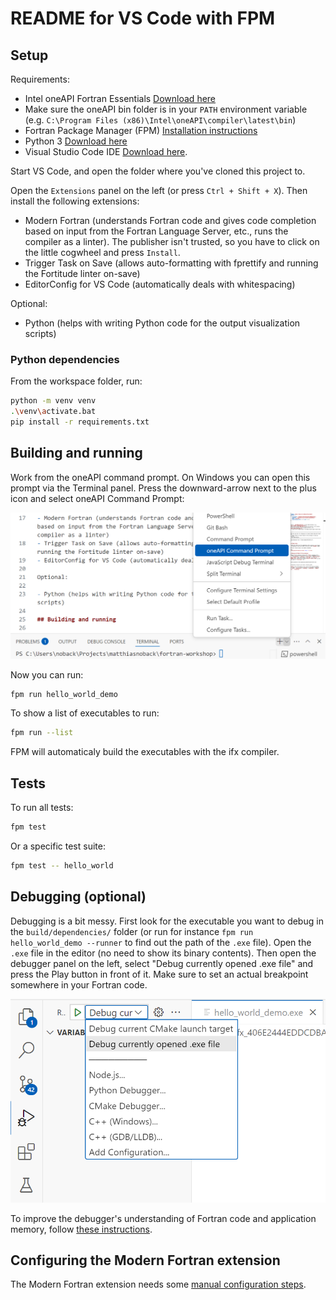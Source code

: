 # README for VS Code with FPM

## Setup

Requirements:

- Intel oneAPI Fortran Essentials [Download here](https://www.intel.com/content/www/us/en/developer/tools/oneapi/fortran-compiler-download.html)
- Make sure the oneAPI bin folder is in your `PATH` environment variable (e.g. `C:\Program Files (x86)\Intel\oneAPI\compiler\latest\bin`)
- Fortran Package Manager (FPM) [Installation instructions](https://fpm.fortran-lang.org/install/index.html)
- Python 3 [Download here](https://www.python.org/downloads/)
- Visual Studio Code IDE [Download here](https://code.visualstudio.com/download).

Start VS Code, and open the folder where you've cloned this project to.

Open the `Extensions` panel on the left (or press `Ctrl + Shift + X`). Then install the following extensions:

- Modern Fortran (understands Fortran code and gives code completion based on input from the Fortran Language Server, etc., runs the compiler as a linter). The publisher isn't trusted, so you have to click on the little cogwheel and press `Install`.
- Trigger Task on Save (allows auto-formatting with fprettify and running the Fortitude linter on-save)
- EditorConfig for VS Code (automatically deals with whitespacing)

Optional:

- Python (helps with writing Python code for the output visualization scripts)

### Python dependencies

From the workspace folder, run:

```bash
python -m venv venv
.\venv\activate.bat
pip install -r requirements.txt
```

## Building and running

Work from the oneAPI command prompt. On Windows you can open this prompt via the Terminal panel. Press the downward-arrow next to the plus icon and select oneAPI Command Prompt:

![Open a new oneAPI command prompt](img/vs-code-one-api-command-prompt.png)

Now you can run:

```bash
fpm run hello_world_demo
```

To show a list of executables to run:

```bash
fpm run --list
```

FPM will automaticaly build the executables with the ifx compiler.

## Tests

To run all tests:

```bash
fpm test
```

Or a specific test suite:

```bash
fpm test -- hello_world
```

## Debugging (optional)

Debugging is a bit messy. First look for the executable you want to debug in the `build/dependencies/` folder (or run for instance `fpm run hello_world_demo --runner` to find out the path of the `.exe` file). Open the `.exe` file in the editor (no need to show its binary contents). Then open the debugger panel on the left, select "Debug currently opened .exe file" and press the Play button in front of it. Make sure to set an actual breakpoint somewhere in your Fortran code.

![Debug currently opened .exe file](img/vs-code-debug-exe.png)

To improve the debugger's understanding of Fortran code and application memory, follow [these instructions](VS-Code-Fortran-Debugging.md).

## Configuring the Modern Fortran extension

The Modern Fortran extension needs some [manual configuration steps](VS-Code-Modern-Fortran.md).
